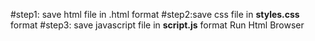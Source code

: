 #step1: save html file in .html format
#step2:save css file in **styles.css** format
#step3: save javascript file in **script.js** format
Run Html Browser
